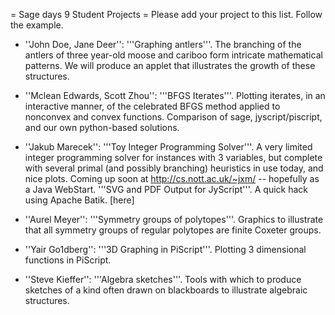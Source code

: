 = Sage days 9 Student Projects =
Please add your project to this list. Follow the example.

 * ''John Doe, Jane Deer'': '''Graphing antlers'''. The branching of the antlers of three year-old moose and cariboo form intricate mathematical patterns. We will produce an applet that illustrates the growth of these structures.

 * ''Mclean Edwards, Scott Zhou'': '''BFGS Iterates'''.  Plotting iterates, in an interactive manner, of the celebrated BFGS method applied to nonconvex and convex functions.  Comparison of sage, jyscript/piscript, and our own python-based solutions.

 * ''Jakub Marecek'': '''Toy Integer Programming Solver'''.  A very limited integer programming solver for instances with 3 variables, but complete with several primal (and possibly branching) heuristics in use today, and nice plots. Coming up soon at http://cs.nott.ac.uk/~jxm/ -- hopefully as a Java WebStart. '''SVG and PDF Output for JyScript'''. A quick hack using Apache Batik. [here]

 * ''Aurel Meyer'': '''Symmetry groups of polytopes'''.  Graphics to illustrate that all symmetry groups of regular polytopes are finite Coxeter groups.

 * ''Yair Go1dberg'': '''3D Graphing in PiScript'''. Plotting 3 dimensional functions in PiScript.

 * ''Steve Kieffer'': '''Algebra sketches'''. Tools with which to produce sketches of a kind often drawn on blackboards to illustrate algebraic structures.
